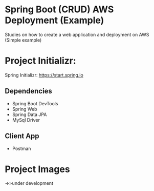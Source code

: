 # Spring Boot (CRUD) AWS Deployment (Example)

Studies on how to create a web application and deployment on AWS (Simple example)


# Project Initializr:

Spring Initializr: https://start.spring.io

## Dependencies
- Spring Boot DevTools
- Spring Web
- Spring Data JPA
- MySql Driver 

## Client App
- Postman

# Project Images


->>under development
